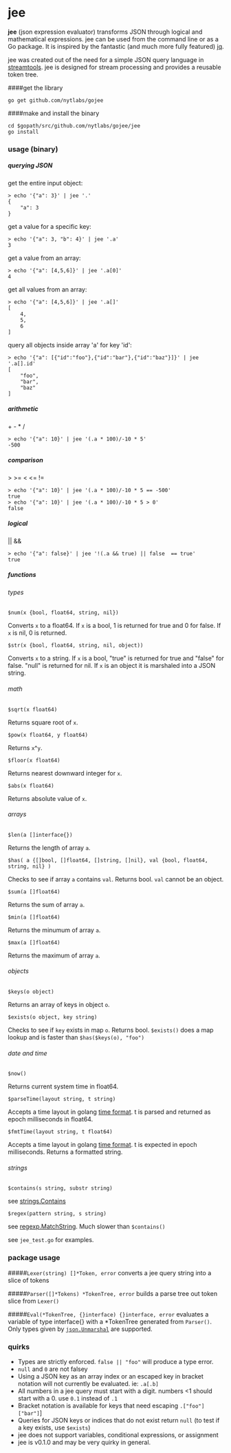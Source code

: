 # jee 
**jee** (json expression evaluator) transforms JSON  through logical and mathematical expressions. jee can be used from the command line or as a Go package. It is inspired by the fantastic (and much more fully featured) [jq]("http://stedolan.github.io/jq/"). 

jee was created out of the need for a simple JSON query language in [streamtools]("https://github.com/nytlabs/streamtools/"). jee is designed for stream processing and provides a reusable token tree. 

####get the library

    go get github.com/nytlabs/gojee

####make and install the binary

    cd $gopath/src/github.com/nytlabs/gojee/jee
    go install


### usage (binary)
##### querying JSON

get the entire input object:

    > echo '{"a": 3}' | jee '.'
    {
        "a": 3
    }

get a value for a specific key:

    > echo '{"a": 3, "b": 4}' | jee '.a'
    3

get a value from an array:

    > echo '{"a": [4,5,6]}' | jee '.a[0]'
    4

get all values from an array:

    > echo '{"a": [4,5,6]}' | jee '.a[]'
    [
        4,
        5,
        6
    ]

query all objects inside array 'a' for key 'id':

    > echo '{"a": [{"id":"foo"},{"id":"bar"},{"id":"baz"}]}' | jee '.a[].id'
    [
        "foo",
        "bar",
        "baz"
    ]


##### arithmetic 
\+ - * /

    > echo '{"a": 10}' | jee '(.a * 100)/-10 * 5'
    -500
    
##### comparison 
\> >= < <= !=

    > echo '{"a": 10}' | jee '(.a * 100)/-10 * 5 == -500'
    true
    > echo '{"a": 10}' | jee '(.a * 100)/-10 * 5 > 0'
    false

##### logical
|| &&
    
    > echo '{"a": false}' | jee '!(.a && true) || false  == true'
    true
    
##### functions

###### types

`$num(x {bool, float64, string, nil})`

Converts `x` to a float64. If `x` is a bool, 1 is returned for true and 0 for false. If `x` is nil, 0 is returned. 

`$str(x {bool, float64, string, nil, object))`

Converts `x` to a string. If `x` is a bool, "true" is returned for true and "false" for false. "null" is returned for nil. If `x` is an object it is marshaled into a JSON string. 

###### math

`$sqrt(x float64)`

Returns square root of `x`.

`$pow(x float64, y float64)`

Returns `x`^`y`.

`$floor(x float64)`

Returns nearest downward integer for `x`.

`$abs(x float64)`

Returns absolute value of `x`.

###### arrays

`$len(a []interface{})`

Returns the length of array `a`. 

`$has( a {[]bool, []float64, []string, []nil}, val {bool, float64, string, nil} )`

Checks to see if array `a` contains `val`. Returns bool. `val` cannot be an object.

`$sum(a []float64)`

Returns the sum of array `a`.

`$min(a []float64)`

Returns the minumum of array `a`.

`$max(a []float64)`

Returns the maximum of array `a`.

###### objects

`$keys(o object)`

Returns an array of keys in object `o`.


`$exists(o object, key string)`

Checks to see if `key` exists in map `o`. Returns bool. `$exists()` does a map lookup and is faster than `$has($keys(o), "foo")`

###### date and time

`$now()`

Returns current system time in float64.

`$parseTime(layout string, t string)`

Accepts a time layout in golang [time format](http://golang.org/pkg/time/#pkg-constants). t is parsed and returned as epoch milliseconds in float64.

`$fmtTime(layout string, t float64)`

Accepts a time layout in golang [time format](http://golang.org/pkg/time/#pkg-constants). t is expected in epoch milliseconds. Returns a formatted string. 

###### strings

`$contains(s string, substr string)`

see [strings.Contains](http://golang.org/pkg/strings/#Contains)

`$regex(pattern string, s string)`

see [regexp.MatchString](http://golang.org/pkg/regexp/#MatchString). Much slower than `$contains()`


see `jee_test.go` for examples.

### package usage
#####`Lexer(string) []*Token, error`
converts a jee query string into a slice of tokens

#####`Parser([]*Tokens) *TokenTree, error`
builds a parse tree out token slice from `Lexer()`

#####`Eval(*TokenTree, {}interface) {}interface, error`
evaluates a variable of type interface{} with a *TokenTree generated from `Parser()`. Only types given by [`json.Unmarshal`]("http://golang.org/pkg/encoding/json/#Unmarshal") are supported.

### quirks
* Types are strictly enforced. `false || "foo"` will produce a type error.
* `null` and `0` are not falsey
* Using a JSON key as an array index or an escaped key in bracket notation will not currently be evaluated. ie: `.a[.b]`
* All numbers in a jee query must start with a digit. numbers <1 should start with a 0. use `0.1` instead of `.1`
* Bracket notation is available for keys that need escaping `.["foo"]["bar"]`]
* Queries for JSON keys or indices that do not exist return `null` (to test if a key exists, use `$exists`)
* jee does not support variables, conditional expressions, or assignment 
* jee is v0.1.0 and may be very quirky in general.